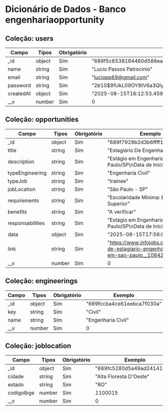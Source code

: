 # Dicionário de Dados - Banco engenhariaopportunity

## Coleção: users

| Campo | Tipos | Obrigatório | Exemplo |
|-------|-------|------------|--------|
| _id | object | Sim | "689f5c8538164460d586eae5" |
| name | string | Sim | "Lucio Passos Patrocinio" |
| email | string | Sim | "luciopp69@gmail.com" |
| password | string | Sim | "$2b$10$9fUkL09OY8tV6a3QIyoaTu4S8LY0wDaqP6XZssp8Tds12eyxWl4Ii" |
| createdAt | object | Sim | "2025-08-15T16:12:53.459Z" |
| __v | number | Sim | 0 |

## Coleção: opportunities

| Campo | Tipos | Obrigatório | Exemplo |
|-------|-------|------------|--------|
| _id | object | Sim | "689f7928b2d3b6ffff1d115a" |
| title | string | Sim | "Estagiário De Engenharia Civil" |
| description | string | Sim | "Estágio em Engenharia Civil - São Paulo/SP\nData de Início: Imediata | Tipo de contrato: Estágio | Local da Vaga: São Paulo - SP\nBolsa-Auxílio: R$ 2.500,00 + R$ 400,00 de auxílio transporte\nHorário de Expediente: Conforme acordo de estágio, em horário comercial\n\nSobre a Empresa\nEmpresa de engenharia com sólida experiência na elaboração de laudos técnicos e avaliações, reconhecida pela qualidade e precisão de seus serviços. Mantém um ambiente de trabalho colaborativo, com foco no desenvolvimento de seus profissionais e na aplicação prática do conhecimento acadêmico. O estagiário terá contato direto com rotinas técnicas e aprenderá com profissionais experientes do setor.\n\nBenefícios\nBolsa-auxílio compatível com o mercado\n\nVale-transporte\n\nAmbiente de trabalho colaborativo\n\nAcompanhamento técnico por engenheiros experientes\n\nOportunidade de aprendizado prático e desenvolvimento profissional\n\nAtividades da Função\nO estagiário de engenharia civil apoiará a equipe na elaboração de laudos técnicos e avaliações, auxiliando na coleta de dados, organização de informações e formatação de documentos. Também poderá participar de visitas técnicas, apoiar medições e acompanhar processos de análise, sempre sob supervisão. Essa função oferece a oportunidade de aplicar conhecimentos teóricos adquiridos na graduação em situações reais de trabalho.\n\nRequisitos Obrigatórios\nEstar cursando Engenharia Civil\n\nBoa redação técnica e atenção aos detalhes\n\nConhecimento básico em informática e pacote Office\n\nOrganização e comprometimento com prazos\n\nDisponibilidade para atuar em São Paulo/SP" |
| typeEngineering | string | Sim | "Engenharia Civil" |
| typeJob | string | Sim | "trainee" |
| jobLocation | string | Sim | "São Paulo - SP" |
| requirements | string | Sim | "Escolaridade Mínima:  Ensino Superior" |
| benefits | string | Sim | "A verificar" |
| responsabilities | string | Sim | "Estágio em Engenharia Civil - São Paulo/SP\nData de Início: Imediata | Tipo de contrato: Estágio | Local da Vaga: São Paulo - SP\nBolsa-Auxílio: R$ 2.500,00 + R$ 400,00 de auxílio transporte\nHorário de Expediente: Conforme acordo de estágio, em horário comercial\n\nSobre a Empresa\nEmpresa de engenharia com sólida experiência na elaboração de laudos técnicos e avaliações, reconhecida pela qualidade e precisão de seus serviços. Mantém um ambiente de trabalho colaborativo, com foco no desenvolvimento de seus profissionais e na aplicação prática do conhecimento acadêmico. O estagiário terá contato direto com rotinas técnicas e aprenderá com profissionais experientes do setor.\n\nBenefícios\nBolsa-auxílio compatível com o mercado\n\nVale-transporte\n\nAmbiente de trabalho colaborativo\n\nAcompanhamento técnico por engenheiros experientes\n\nOportunidade de aprendizado prático e desenvolvimento profissional\n\nAtividades da Função\nO estagiário de engenharia civil apoiará a equipe na elaboração de laudos técnicos e avaliações, auxiliando na coleta de dados, organização de informações e formatação de documentos. Também poderá participar de visitas técnicas, apoiar medições e acompanhar processos de análise, sempre sob supervisão. Essa função oferece a oportunidade de aplicar conhecimentos teóricos adquiridos na graduação em situações reais de trabalho.\n\nRequisitos Obrigatórios\nEstar cursando Engenharia Civil\n\nBoa redação técnica e atenção aos detalhes\n\nConhecimento básico em informática e pacote Office\n\nOrganização e comprometimento com prazos\n\nDisponibilidade para atuar em São Paulo/SP" |
| data | object | Sim | "2025-08-15T17:56:07.443Z" |
| link | string | Sim | "https://www.infojobs.com.br/vaga-de-estagiario-engenharia-civil-em-sao-paulo__10842153.aspx" |
| __v | number | Sim | 0 |

## Coleção: engineerings

| Campo | Tipos | Obrigatório | Exemplo |
|-------|-------|------------|--------|
| _id | object | Sim | "689fccba4ce61eebca7f030a" |
| key | string | Sim | "Civil" |
| name | string | Sim | "Engenharia Civil" |
| __v | number | Sim | 0 |

## Coleção: joblocation

| Campo | Tipos | Obrigatório | Exemplo |
|-------|-------|------------|--------|
| _id | object | Sim | "689fc5280d5a49ad24141521" |
| cidade | string | Sim | "Alta Floresta D'Oeste" |
| estado | string | Sim | "RO" |
| codigoIbge | number | Sim | 1100015 |
| __v | number | Sim | 0 |

